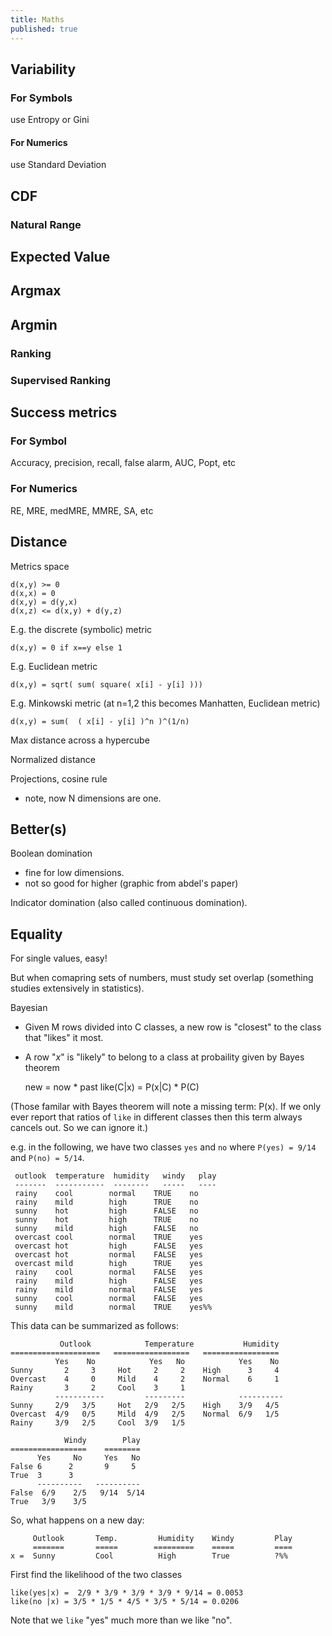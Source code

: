 ```yaml
---
title: Maths
published: true
---
```


## Variability

### For Symbols

use Entropy or Gini

#### For Numerics

use Standard Deviation

## CDF

### Natural Range

## Expected Value

## Argmax

## Argmin

### Ranking

### Supervised Ranking

## Success metrics

### For Symbol

Accuracy, precision, recall, false alarm, AUC, Popt, etc

### For Numerics

RE, MRE, medMRE, MMRE, SA, etc

## Distance

Metrics space

    d(x,y) >= 0
    d(x,x) = 0
    d(x,y) = d(y,x)
    d(x,z) <= d(x,y) + d(y,z)

E.g. the discrete (symbolic) metric

    d(x,y) = 0 if x==y else 1

E.g. Euclidean metric

    d(x,y) = sqrt( sum( square( x[i] - y[i] )))

E.g. Minkowski metric (at n=1,2 this becomes Manhatten, Euclidean metric)

    d(x,y) = sum(  ( x[i] - y[i] )^n )^(1/n)

Max distance across a hypercube

Normalized distance

Projections, cosine rule
- note, now N dimensions are one.

## Better(s)

Boolean domination
- fine for low dimensions.
- not so good for higher (graphic from abdel's paper)

Indicator domination (also called continuous domination).

## Equality

For single values, easy!

But when comapring sets of numbers, must study set overlap (something studies extensively in statistics).

Bayesian

- Given M rows divided into C classes, a new row is "closest" to the class that "likes" it most.
- A row "_x_" is "likely" to belong to a class at probaility given by Bayes theorem
 
    new       = now    * past
    like(C|x) = P(x|C) * P(C)

(Those familar with Bayes theorem will note a missing term: P(x). If we only ever report
that ratios of `like` in different classes then this term always cancels out. So we can ignore it.)

e.g. in the following, we have two classes `yes` and `no`
where `P(yes) = 9/14` and `P(no) = 5/14`.

     outlook  temperature  humidity   windy   play
     -------  -----------  --------   -----   ----
     rainy    cool        normal    TRUE    no
     rainy    mild        high      TRUE    no
     sunny    hot         high      FALSE   no
     sunny    hot         high      TRUE    no
     sunny    mild        high      FALSE   no
     overcast cool        normal    TRUE    yes
     overcast hot         high      FALSE   yes
     overcast hot         normal    FALSE   yes
     overcast mild        high      TRUE    yes
     rainy    cool        normal    FALSE   yes
     rainy    mild        high      FALSE   yes
     rainy    mild        normal    FALSE   yes
     sunny    cool        normal    FALSE   yes
     sunny    mild        normal    TRUE    yes%%
 
This data can be summarized as follows:

               Outlook            Temperature           Humidity
    ====================   =================   =================
              Yes    No            Yes   No            Yes    No
    Sunny       2     3     Hot     2     2    High      3     4
    Overcast    4     0     Mild    4     2    Normal    6     1
    Rainy       3     2     Cool    3     1
              -----------         ---------            ----------
    Sunny     2/9   3/5     Hot   2/9   2/5    High    3/9   4/5
    Overcast  4/9   0/5     Mild  4/9   2/5    Normal  6/9   1/5
    Rainy     3/9   2/5     Cool  3/9   1/5
    
                Windy        Play
    =================    ========
          Yes     No     Yes   No
    False 6      2       9     5
    True  3      3
          ----------   ----------
    False  6/9    2/5   9/14  5/14
    True   3/9    3/5

So, what happens on a new day:

         Outlook       Temp.         Humidity    Windy         Play
         =======       =====        =========    =====         ====
    x =  Sunny         Cool          High        True          ?%%

First find the likelihood of the two classes

    like(yes|x) =  2/9 * 3/9 * 3/9 * 3/9 * 9/14 = 0.0053
    like(no |x) = 3/5 * 1/5 * 4/5 * 3/5 * 5/14 = 0.0206

Note that we `like` "yes" much more than we like "no".

